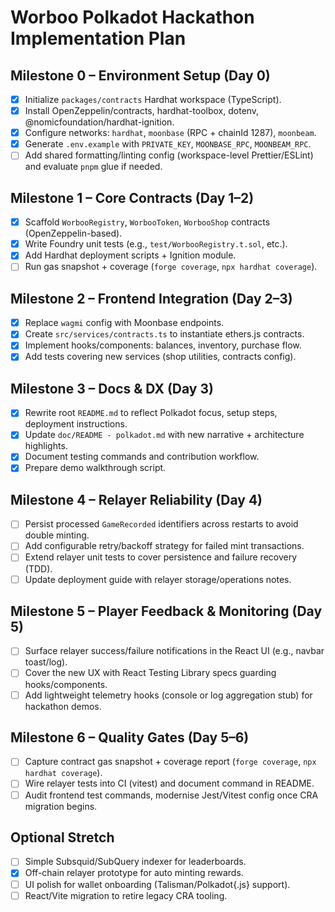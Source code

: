# Worboo Polkadot Hackathon Implementation Plan

## Milestone 0 – Environment Setup (Day 0)
- [x] Initialize `packages/contracts` Hardhat workspace (TypeScript).
- [x] Install OpenZeppelin/contracts, hardhat-toolbox, dotenv, @nomicfoundation/hardhat-ignition.
- [x] Configure networks: `hardhat`, `moonbase` (RPC + chainId 1287), `moonbeam`.
- [x] Generate `.env.example` with `PRIVATE_KEY`, `MOONBASE_RPC`, `MOONBEAM_RPC`.
- [ ] Add shared formatting/linting config (workspace-level Prettier/ESLint) and evaluate `pnpm` glue if needed.

## Milestone 1 – Core Contracts (Day 1–2)
- [x] Scaffold `WorbooRegistry`, `WorbooToken`, `WorbooShop` contracts (OpenZeppelin-based).
- [x] Write Foundry unit tests (e.g., `test/WorbooRegistry.t.sol`, etc.).
- [x] Add Hardhat deployment scripts + Ignition module.
- [ ] Run gas snapshot + coverage (`forge coverage`, `npx hardhat coverage`).

## Milestone 2 – Frontend Integration (Day 2–3)
- [x] Replace `wagmi` config with Moonbase endpoints.
- [x] Create `src/services/contracts.ts` to instantiate ethers.js contracts.
- [x] Implement hooks/components: balances, inventory, purchase flow.
- [x] Add tests covering new services (shop utilities, contracts config).

## Milestone 3 – Docs & DX (Day 3)
- [x] Rewrite root `README.md` to reflect Polkadot focus, setup steps, deployment instructions.
- [x] Update `doc/README - polkadot.md` with new narrative + architecture highlights.
- [x] Document testing commands and contribution workflow.
- [x] Prepare demo walkthrough script.

## Milestone 4 – Relayer Reliability (Day 4)
- [ ] Persist processed `GameRecorded` identifiers across restarts to avoid double minting.
- [ ] Add configurable retry/backoff strategy for failed mint transactions.
- [ ] Extend relayer unit tests to cover persistence and failure recovery (TDD).
- [ ] Update deployment guide with relayer storage/operations notes.

## Milestone 5 – Player Feedback & Monitoring (Day 5)
- [ ] Surface relayer success/failure notifications in the React UI (e.g., navbar toast/log).
- [ ] Cover the new UX with React Testing Library specs guarding hooks/components.
- [ ] Add lightweight telemetry hooks (console or log aggregation stub) for hackathon demos.

## Milestone 6 – Quality Gates (Day 5–6)
- [ ] Capture contract gas snapshot + coverage report (`forge coverage`, `npx hardhat coverage`).
- [ ] Wire relayer tests into CI (vitest) and document command in README.
- [ ] Audit frontend test commands, modernise Jest/Vitest config once CRA migration begins.

## Optional Stretch
- [ ] Simple Subsquid/SubQuery indexer for leaderboards.
- [x] Off-chain relayer prototype for auto minting rewards.
- [ ] UI polish for wallet onboarding (Talisman/Polkadot{.js} support).
- [ ] React/Vite migration to retire legacy CRA tooling.
